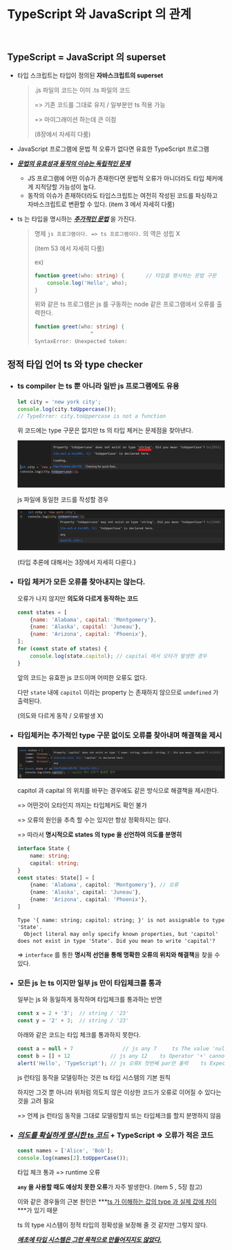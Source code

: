 

# TypeScript 와 JavaScript 의 관계

<br/>

## TypeScript = JavaScript 의 superset

* 타입 스크립트는 타입이 정의된 **자바스크립트의 superset** 

  > .js 파일의 코드는 이미 .ts 파일의 코드 
  >
  > => 기존 코드를 그대로 유지 / 일부분만 ts 적용 가능
  >
  > => 마이그래이션 하는데 큰 이점 
  >
  > (8장에서 자세히 다룸)

* JavaScript 프로그램에 문법 적 오류가 없다면 유효한 TypeScript 프로그램

* ***<u>문법의 유효성과 동작의 이슈는 독립적인 문제</u>***

  * JS 프로그램에 어떤 이슈가 존재한다면 문법적 오류가 아니더라도 타입 체커에게 지적당할 가능성이 높다.  
  * 동작의 이슈가 존재하더라도 타입스크립트는 여전히 작성된 코드를 파싱하고 자바스크립트로 변환할 수 있다. (item 3 에서 자세히 다룸)

* ts 는 타입을 명시하는 ***<u>추가적인 문법</u>*** 을 가진다.

  > 명제 `js 프로그램이다. => ts 프로그램이다.` 의 역은 성립 X
  >
  > (item 53 에서 자세히 다룸)
  >
  > ex)
  >
  > ```ts
  > function greet(who: string) {		// 타입을 명시하는 문법 구문
  >     console.log('Hello', who);
  > }
  > ```
  >
  > 위와 같은 ts 프로그램은 js 를 구동하는 node 같은 프로그램에서 오류를 출력한다.
  >
  > ```ts
  > function greet(who: string) {
  >    				  ^
  > SyntaxError: Unexpected token: 
  > ```



<div class = "page"/>

## 정적 타입 언어 ts 와 type checker



* ### ts compiler 는 ts 뿐 아니라 일반 js 프로그램에도 유용

  ```js
  let city = 'new york city';
  console.log(city.toUppercase());
  // TypeError: city.toUppercase is not a function
  ```

  위 코드에는 type 구문은 없지만 ts 의 타입 체커는 문제점을 찾아낸다.

  <img src="../../IMG/effts1_1_1.png" alt="effts1_1_1" style="zoom:50%;" />

  js 파일에 동일한 코드를 작성할 경우 

  <img src="../../IMG/effts1_1_2.png" alt="effts1_1_2" style="zoom: 50%;" />

  (타입 추론에 대해서는 3장에서 자세히 다룬다.)





* ### 타입 체커가 모든 오류를 찾아내지는 않는다.

  오류가 나지 않지만 **의도와 다르게 동작하는 코드**

  ```js
  const states = [
      {name: 'Alabama', capital: 'Montgomery'},
      {name: 'Alaska', capital: 'Juneau'},
      {name: 'Arizona', capital: 'Phoenix'},
  ];
  for (const state of states) {
      console.log(state.capitol); // capital 에서 오타가 발생한 경우 
  }
  ```

  앞의 코드는 유효한 js 코드이며 어떠한 오류도 없다. 

  다만 `state` 내에 `capitol` 이라는 property 는 존재하지 않으므로 `undefined` 가 출력된다. 

  (의도와 다르게 동작 / 오류발생 X)


<div class = "page"/>


* ### 타입체커는 추가적인 type 구문 없이도 오류를 찾아내며 해결책을 제시

  ![effts1_1_3](../../IMG/effts1_1_3.png)

  capitol 과 capital 의 위치를 바꾸는 경우에도 같은 방식으로 해결책을 제시한다. 

  => 어떤것이 오타인지 까지는 타입체커도 확인 불가

  => 오류의 원인을 추측 할 수는 있지만 항상 정확하지는 않다.

  => 따라서 **명시적으로 states 의 type 을 선언하여 의도를 분명히**  

  ```ts
  interface State {
      name: string;
      capital: string;
  }
  const states: State[] = [
      {name: 'Alabama', capitol: 'Montgomery'}, // 오류
      {name: 'Alaska', capital: 'Juneau'},
      {name: 'Arizona', capital: 'Phoenix'},
  ]
  ```

  ```
  Type '{ name: string; capitol: string; }' is not assignable to type 'State'.
    Object literal may only specify known properties, but 'capitol' does not exist in type 'State'. Did you mean to write 'capital'?
  ```

  => `interface` 를 통한 **명시적 선언을 통해 명확한 오류의 위치와 해결책**을 찾을 수 있다.  



* ### 모든 js 는 ts 이지만 일부 js 만이 타입체크를 통과

  일부는 js 와 동일하게 동작하며 타입체크를 통과하는 반면

  ```ts
  const x = 2 + '3';  // string / '23'
  const y = '2' + 3;  // string / '23'
  ```

  아래와 같은 코드는 타입 체크를 통과하지 못한다. 

  ```ts
  const a = null + 7			 	// js any 7		ts The value 'null' cannot be used here.
  const b = [] + 12				// js any 12	ts Operator '+' cannot be applied to types 'never[]' and 'number'.
  alert('Hello', 'TypeScript');	// js 오류X 첫번째 par만 출력	 ts Expected 0-1 arguments, but got 2.
  ```

  js 런타임 동작을 모델링하는 것은 ts 타입 시스템의 기본 원칙 

  하지만 그것 뿐 아니라 위처럼 의도치 않은 이상한 코드가 오류로 이어질 수 있다는 것을 고려 필요

  => 언제 js 런타임 동작을 그대로 모델링할지 또는 타입체크를 할지 분명하지 않음 



* ### ***<u>의도를 확실하게 명시한 ts 코드</u>*** + TypeScript  => 오류가 적은 코드 

  ```ts
  const names = ['Alice', 'Bob'];
  console.log(names[2].toUpperCase());
  ```

  타입 체크 통과  => runtime 오류

  **`any` 을 사용할 때도 예상치 못한 오류**가 자주 발생한다.  (item 5 , 5장 참고)

  이와 같은 경우들의 근본 원인은 ***<u>ts 가 이해하는 값의 type 과 실제 값에 차이</u>***가 있기 때문 

  ts 의 type 시스템이 정적 타입의 정확성을 보장해 줄 것 같지만 그렇지 않다.

  *<u>**애초에 타입 시스템은 그런 목적으로 만들어지지도 않았다.**</u>* 

